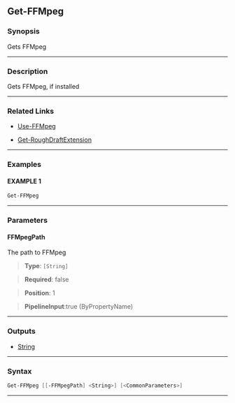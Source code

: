 
Get-FFMpeg
----------
### Synopsis
Gets FFMpeg

---
### Description

Gets FFMpeg, if installed

---
### Related Links
* [Use-FFMpeg](Use-FFMpeg.md)



* [Get-RoughDraftExtension](Get-RoughDraftExtension.md)



---
### Examples
#### EXAMPLE 1
```PowerShell
Get-FFMpeg
```

---
### Parameters
#### **FFMpegPath**

The path to FFMpeg



> **Type**: ```[String]```

> **Required**: false

> **Position**: 1

> **PipelineInput**:true (ByPropertyName)



---
### Outputs
* [String](https://learn.microsoft.com/en-us/dotnet/api/System.String)




---
### Syntax
```PowerShell
Get-FFMpeg [[-FFMpegPath] <String>] [<CommonParameters>]
```
---


